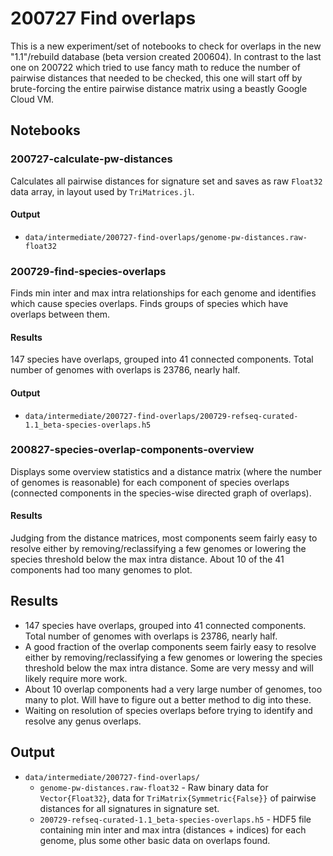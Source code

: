 # 200727 Find overlaps

This is a new experiment/set of notebooks to check for overlaps in the new "1.1"/rebuild database (beta version created 200604). In contrast to the last one on 200722 which tried to use fancy math to reduce the number of pairwise distances that needed to be checked, this one will start off by brute-forcing the entire pairwise distance matrix using a beastly Google Cloud VM.


## Notebooks

### 200727-calculate-pw-distances

Calculates all pairwise distances for signature set and saves as raw `Float32` data array, in layout used by `TriMatrices.jl`.

#### Output

* `data/intermediate/200727-find-overlaps/genome-pw-distances.raw-float32`


### 200729-find-species-overlaps

Finds min inter and max intra relationships for each genome and identifies which cause species overlaps. Finds groups of species which have overlaps between them.

#### Results

147 species have overlaps, grouped into 41 connected components. Total number of genomes with overlaps is 23786, nearly half.

#### Output

* `data/intermediate/200727-find-overlaps/200729-refseq-curated-1.1_beta-species-overlaps.h5`


### 200827-species-overlap-components-overview

Displays some overview statistics and a distance matrix (where the number of genomes is reasonable) for each component of species overlaps (connected components in the species-wise directed graph of overlaps).

#### Results

Judging from the distance matrices, most components seem fairly easy to resolve either by removing/reclassifying a few genomes or lowering the species threshold below the max intra distance. About 10 of the 41 components had too many genomes to plot.


## Results

* 147 species have overlaps, grouped into 41 connected components. Total number of genomes with overlaps is 23786, nearly half.
* A good fraction of the overlap components seem fairly easy to resolve either by removing/reclassifying a few genomes or lowering the species threshold below the max intra distance. Some are very messy and will likely require more work.
* About 10 overlap components had a very large number of genomes, too many to plot. Will have to figure out a better method to dig into these.
* Waiting on resolution of species overlaps before trying to identify and resolve any genus overlaps.


## Output

* `data/intermediate/200727-find-overlaps/`
  * `genome-pw-distances.raw-float32` - Raw binary data for `Vector{Float32}`, data for `TriMatrix{Symmetric{False}}` of pairwise distances for all signatures in signature set.
  * `200729-refseq-curated-1.1_beta-species-overlaps.h5` - HDF5 file containing min inter and max intra (distances + indices) for each genome, plus some other basic data on overlaps found.